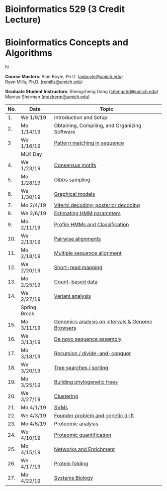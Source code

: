 # Bioinformatics 529 (3 Credit Lecture)
# Bioinformatics Concepts and Algorithms

hi

**Course Masters**:  	Alan Boyle, Ph.D. (apboyle@umich.edu)  
                      Ryan Mills, Ph.D. (remills@umich.edu)

**Graduate Student Instructors**: 	Shengcheng Dong (shengchd@umich.edu)
                                    Marcus Sherman (mdsherm@umich.edu)

| No. | Date         | Topic	                                                                            | 
|-----|--------------|------------------------------------------------------------------------------------|
|1.   |We 1/9/19     | Introduction and Setup                                                             |
|2.   |Mo 1/14/19    | Obtaining, Compiling, and Organizing Software                                      |
|3    |We 1/16/19	   | [Pattern matching in sequence](classes/class_3/class3.ipynb)                       |
|     |MLK Day       | 		                                                                                |
|4.   |We 1/23/19	   | [Consensus motifs](classes/class_4/class4.ipynb)		                                |
|5.   |Mo 1/28/19	   | [Gibbs sampling](classes/class_5/class5.ipynb)	                                    |
|6.   |We 1/30/19	   | [Graphical models](classes/class_6/class6.ipynb)                                   |
|7.   |Mo 2/4/19	   | [Viterbi decoding; posterior decoding](classes/class_7/class7.ipynb)               |
|8.   |We 2/6/19	   | [Estimating HMM parameters](classes/class_8/class8.ipynb)                          |
|9.   |Mo 2/11/19	   | [Profile HMMs and Classification](classes/class_9/class9.ipynb)	                  |
|10.  |We 2/13/19	   | [Pairwise alignments](classes/class_10/class10.ipynb)                              |
|11.  |Mo 2/18/19	   | [Multiple sequence alignment](classes/class_11/class11.ipynb)                      |
|12.  |We 2/20/19	   | [Short-read mapping](classes/class_12/class12.ipynb)                               |
|13.  |Mo 2/25/19	   | [Count-based data](classes/class_13/class13.ipynb)	                                |
|14.  |We 2/27/19	   | [Variant analysis](classes/class_14/class14.ipynb)		                              |
|     |Spring Break  | 		                                                                                |
|15.  |Mo 3/11/19	   | [Genomics analysis on intervals & Genome Browsers](classes/class_15/class15.ipynb) |
|16.  |We 3/13/19	   | [De novo sequence assembly](classes/class_16/class16.ipynb)		                    |
|17.  |Mo 3/18/19	   | [Recursion / divide-and-conquer](classes/class_17/class17.ipynb)                   |
|18.  |We 3/20/19	   | [Tree searches / sorting](classes/class_18/class18.ipynb)		 		                  |
|19.  |Mo 3/25/19	   | [Building phylogenetic trees](classes/class_19/class19.ipynb)                      |
|20.  |We 3/27/19	   | [Clustering](classes/class_20/class20.ipynb)	                                      |
|21.  |Mo 4/1/19	   | [SVMs](classes/class_21/class21.ipynb)	                                            |
|22.  |We 4/3/19	   | [Founder problem and genetic drift](classes/class_22/class22.ipynb)                |
|23.  |Mo 4/8/19	   | [Proteomic analysis](classes/class_23/class23.ipynb)	                              |
|24.  |We 4/10/19	   | [Proteomic quantification](classes/class_24/class24.ipynb)                         |
|25.  |Mo 4/15/19	   | [Networks and Enrichment](classes/class_25/class25.ipynb)                          |
|26.  |We 4/17/19	   | [Protein folding](classes/class_26/class26.ipynb)                                  |
|27.  |Mo 4/22/19	   | [Systems Biology](classes/class_27/class27.ipynb)		                              |
